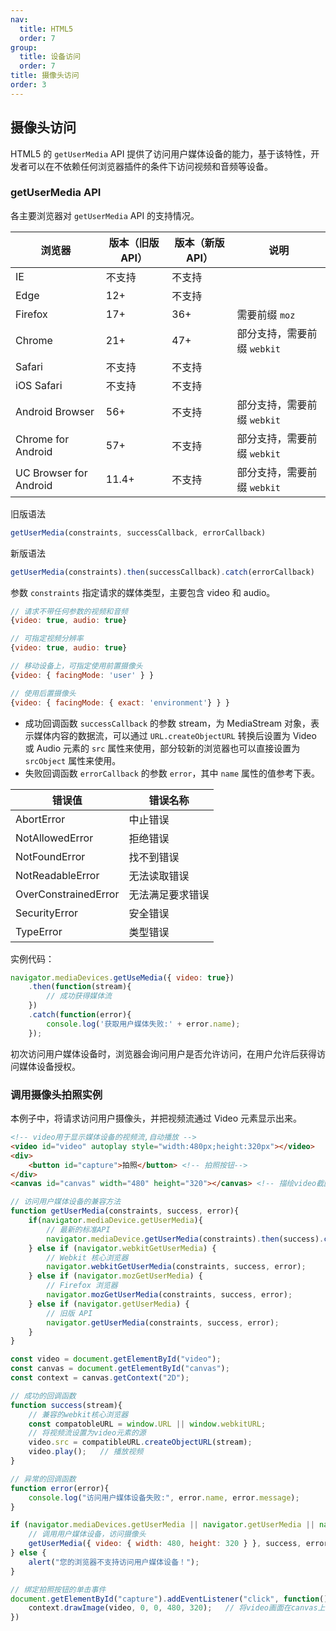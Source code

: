 ```yaml
---
nav:
  title: HTML5
  order: 7
group:
  title: 设备访问
  order: 7
title: 摄像头访问
order: 3
---
```


## 摄像头访问

HTML5 的 `getUserMedia` API 提供了访问用户媒体设备的能力，基于该特性，开发者可以在不依赖任何浏览器插件的条件下访问视频和音频等设备。

### getUserMedia API

各主要浏览器对 `getUserMedia` API 的支持情况。

| 浏览器                 | 版本（旧版API） | 版本（新版API） | 说明                        |
| ---------------------- | --------------- | --------------- | --------------------------- |
| IE                     | 不支持          | 不支持          |                             |
| Edge                   | 12+             | 不支持          |                             |
| Firefox                | 17+             | 36+             | 需要前缀 `moz`              |
| Chrome                 | 21+             | 47+             | 部分支持，需要前缀 `webkit` |
| Safari                 | 不支持          | 不支持          |                             |
| iOS Safari             | 不支持          | 不支持          |                             |
| Android Browser        | 56+             | 不支持          | 部分支持，需要前缀 `webkit` |
| Chrome for Android     | 57+             | 不支持          | 部分支持，需要前缀 `webkit` |
| UC Browser for Android | 11.4+           | 不支持          | 部分支持，需要前缀 `webkit` |

旧版语法

```js
getUserMedia(constraints, successCallback, errorCallback)
```

新版语法

```js
getUserMedia(constraints).then(successCallback).catch(errorCallback)
```

参数 `constraints` 指定请求的媒体类型，主要包含 video 和 audio。

```js
// 请求不带任何参数的视频和音频
{video: true, audio: true}

// 可指定视频分辨率
{video: true, audio: true}

// 移动设备上，可指定使用前置摄像头
{video: { facingMode: 'user' } }

// 使用后置摄像头
{video: { facingMode: { exact: 'environment'} } }
```

- 成功回调函数 `successCallback` 的参数 stream，为 MediaStream 对象，表示媒体内容的数据流，可以通过 `URL.createObjectURL` 转换后设置为 Video 或 Audio 元素的 `src` 属性来使用，部分较新的浏览器也可以直接设置为 `srcObject` 属性来使用。
- 失败回调函数 `errorCallback` 的参数 `error`，其中 `name` 属性的值参考下表。

| 错误值               | 错误名称         |
| -------------------- | ---------------- |
| AbortError           | 中止错误         |
| NotAllowedError      | 拒绝错误         |
| NotFoundError        | 找不到错误       |
| NotReadableError     | 无法读取错误     |
| OverConstrainedError | 无法满足要求错误 |
| SecurityError        | 安全错误         |
| TypeError            | 类型错误         |

实例代码：

```js
navigator.mediaDevices.getUseMedia({ video: true})
    .then(function(stream){
    	// 成功获得媒体流
	})
    .catch(function(error){
    	console.log('获取用户媒体失败:' + error.name);
	});
```

初次访问用户媒体设备时，浏览器会询问用户是否允许访问，在用户允许后获得访问媒体设备授权。

### 调用摄像头拍照实例

本例子中，将请求访问用户摄像头，并把视频流通过 Video 元素显示出来。

```html
<!-- video用于显示媒体设备的视频流,自动播放 -->
<video id="video" autoplay style="width:480px;height:320px"></video>
<div>
    <button id="capture">拍照</button> <!-- 拍照按钮-->
</div>
<canvas id="canvas" width="480" height="320"></canvas> <!-- 描绘video截图 -->
```

```js
// 访问用户媒体设备的兼容方法
function getUserMedia(constraints, success, error){
    if(navigator.mediaDevice.getUserMedia){
        // 最新的标准API
        navigator.mediaDevice.getUserMedia(constraints).then(success).catch(error);
    } else if (navigator.webkitGetUserMedia) {
        // Webkit 核心浏览器
        navigator.webkitGetUserMedia(constraints, success, error);
    } else if (navigator.mozGetUserMedia) {
        // Firefox 浏览器
        navigator.mozGetUserMedia(constraints, success, error);
    } else if (navigator.getUserMedia) {
        // 旧版 API
        navigator.getUserMedia(constraints, success, error);
    }
}

const video = document.getElementById("video");
const canvas = document.getElementById("canvas");
const context = canvas.getContext("2D");

// 成功的回调函数
function success(stream){
    // 兼容的webkit核心浏览器
    const compatobleURL = window.URL || window.webkitURL;
    // 将视频流设置为video元素的源
    video.src = compatibleURL.createObjectURL(stream);
    video.play();	// 播放视频
}

// 异常的回调函数
function error(error){
    console.log("访问用户媒体设备失败:", error.name, error.message);
}

if (navigator.mediaDevices.getUserMedia || navigator.getUserMedia || navigator.webkitGetUserMedia || navigator.mozGetUserMedia){
    // 调用用户媒体设备，访问摄像头
    getUserMedia({ video: { width: 480, height: 320 } }, success, error);
} else {
    alert("您的浏览器不支持访问用户媒体设备！");
}

// 绑定拍照按钮的单击事件
document.getElementById("capture").addEventListener("click", function(){
    context.drawImage(video, 0, 0, 480, 320);	// 将video画面在canvas上绘制出来
})
```

